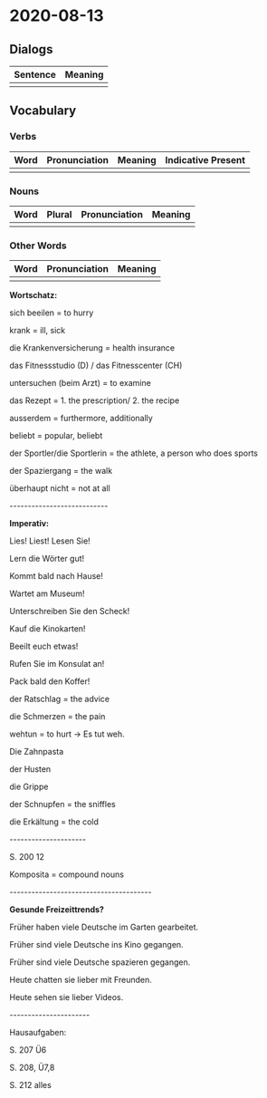 # 2020-08-13

## Dialogs

| Sentence | Meaning |
| -------- | ------- |
|          |         |

## Vocabulary

### Verbs

| Word | Pronunciation | Meaning | Indicative Present |
| ---- | ------------- | ------- | ------------------ |
|      |               |         |                    |

### Nouns

| Word | Plural | Pronunciation | Meaning |
| ---- | ------ | ------------- | ------- |
|      |        |               |         |

### Other Words

| Word | Pronunciation | Meaning |
| ---- | ------------- | ------- |
|      |               |         |

**Wortschatz:**

sich beeilen = to hurry

krank = ill, sick

die Krankenversicherung = health insurance

das Fitnessstudio (D) / das Fitnesscenter (CH)

untersuchen (beim Arzt) = to examine

das Rezept = 1. the prescription/ 2. the recipe

ausserdem = furthermore, additionally

beliebt = popular, beliebt

der Sportler/die Sportlerin = the athlete, a person who does sports

der Spaziergang = the walk

überhaupt nicht = not at all

\---------------------------

**Imperativ:**

Lies! Liest! Lesen Sie!



Lern die Wörter gut!

Kommt bald nach Hause!

Wartet am Museum!

Unterschreiben Sie den Scheck!

Kauf die Kinokarten!

Beeilt euch etwas!

Rufen Sie im Konsulat an!

Pack bald den Koffer!



der Ratschlag = the advice

die Schmerzen = the pain

wehtun = to hurt -> Es tut weh.

Die Zahnpasta

der Husten

die Grippe

der Schnupfen = the sniffles

die Erkältung = the cold



\---------------------

S. 200 12



Komposita = compound nouns

\---------------------------------------

**Gesunde Freizeittrends?** 

Früher haben viele Deutsche im Garten gearbeitet.

Früher sind viele Deutsche ins Kino gegangen.

Früher sind viele Deutsche spazieren gegangen.

Heute chatten sie lieber mit Freunden.

Heute sehen sie lieber Videos.



\----------------------

Hausaufgaben:

S. 207 Ü6

S. 208, Ü7,8

S. 212 alles